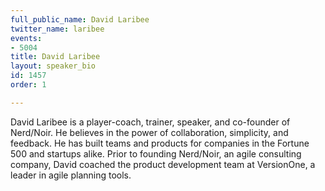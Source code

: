 ```yaml
---
full_public_name: David Laribee
twitter_name: laribee
events:
- 5004
title: David Laribee
layout: speaker_bio
id: 1457
order: 1

---
```

David Laribee is a player-coach, trainer, speaker, and co-founder of Nerd/Noir. He believes in the power of collaboration, simplicity, and feedback. He has built teams and products for companies in the Fortune 500 and startups alike. Prior to founding Nerd/Noir, an agile consulting company, David coached the product development team at VersionOne, a leader in agile planning tools.